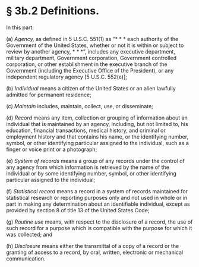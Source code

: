 # § 3b.2   Definitions.

In this part: 


(a) *Agency,* as defined in 5 U.S.C. 551(1) as “* * * each authority of the Government of the United States, whether or not it is within or subject to review by another agency, * * *”, includes any executive department, military department, Government corporation, Government controlled corporation, or other establishment in the executive branch of the Government (including the Executive Office of the President), or any independent regulatory agency [5 U.S.C. 552(e)]; 


(b) *Individual* means a citizen of the United States or an alien lawfully admitted for permanent residence; 


(c) *Maintain* includes, maintain, collect, use, or disseminate; 


(d) *Record* means any item, collection or grouping of information about an individual that is maintained by an agency, including, but not limited to, his education, financial transactions, medical history, and criminal or employment history and that contains his name, or the identifying number, symbol, or other identifying particular assigned to the individual, such as a finger or voice print or a photograph; 


(e) *System of records* means a group of any records under the control of any agency from which information is retrieved by the name of the individual or by some identifying number, symbol, or other identifying particular assigned to the individual; 


(f) *Statistical record* means a record in a system of records maintained for statistical research or reporting purposes only and not used in whole or in part in making any determination about an identifiable individual, except as provided by section 8 of title 13 of the United States Code; 


(g) *Routine use* means, with respect to the disclosure of a record, the use of such record for a purpose which is compatible with the purpose for which it was collected; and 


(h) *Disclosure* means either the transmittal of a copy of a record or the granting of access to a record, by oral, written, electronic or mechanical communication. 




